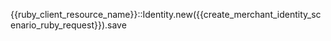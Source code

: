 {{ruby_client_resource_name}}::Identity.new({{create_merchant_identity_scenario_ruby_request}}).save